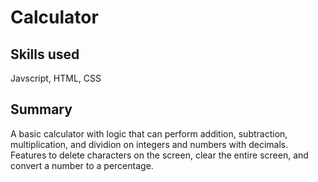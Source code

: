 # Calculator
## Skills used
Javscript, HTML, CSS
## Summary
A basic calculator with logic that can perform addition, subtraction, multiplication, and dividion on integers and numbers with decimals. Features to delete characters on the screen, clear the entire screen, and convert a number to a percentage.  
